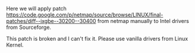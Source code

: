 Here we will apply patch https://code.google.com/p/netmap/source/browse/LINUX/final-patches/diff--ixgbe--30200--30400 from netmap manually to Intel drivers from Sourceforge.

This patch is broken and I can't fix it. Please use vanilla drivers from Linux Kernel.
